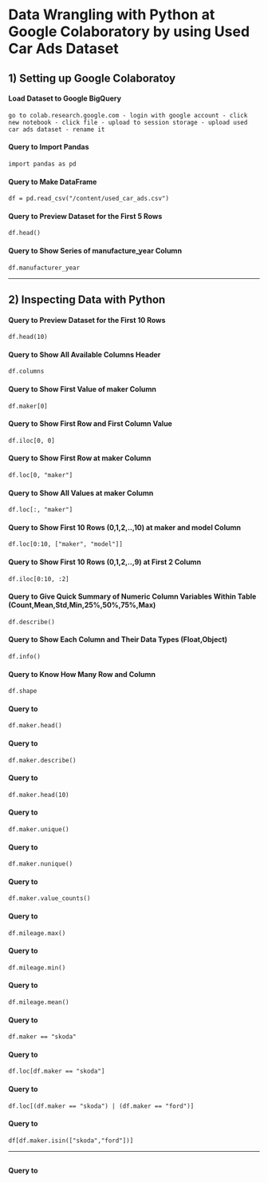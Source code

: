 # Data Wrangling with Python at Google Colaboratory by using Used Car Ads Dataset


## 1) Setting up Google Colaboratoy 

#### Load Dataset to Google BigQuery
    go to colab.research.google.com - login with google account - click new notebook - click file - upload to session storage - upload used car ads dataset - rename it
#### Query to Import Pandas
    import pandas as pd
#### Query to Make DataFrame 
    df = pd.read_csv("/content/used_car_ads.csv")
#### Query to Preview Dataset for the First 5 Rows
    df.head()
#### Query to Show Series of manufacture_year Column
    df.manufacturer_year

---
 
## 2) Inspecting Data with Python

#### Query to Preview Dataset for the First 10 Rows
    df.head(10)
#### Query to Show All Available Columns Header
    df.columns
#### Query to Show First Value of maker Column
    df.maker[0]
#### Query to Show First Row and First Column Value
    df.iloc[0, 0]
#### Query to Show First Row at maker Column
    df.loc[0, "maker"]
#### Query to Show All Values at maker Column
    df.loc[:, "maker"]
#### Query to Show First 10 Rows (0,1,2,..,10) at maker and model Column
    df.loc[0:10, ["maker", "model"]] 
#### Query to Show First 10 Rows (0,1,2,..,9) at First 2 Column 
    df.iloc[0:10, :2]
    
#### Query to Give Quick Summary of Numeric Column Variables Within Table (Count,Mean,Std,Min,25%,50%,75%,Max)
    df.describe()
#### Query to Show Each Column and Their Data Types (Float,Object)
    df.info()
#### Query to Know How Many Row and Column
    df.shape
#### Query to
    df.maker.head()
#### Query to 
    df.maker.describe()
#### Query to 
    df.maker.head(10)
#### Query to 
    df.maker.unique()
#### Query to 
    df.maker.nunique()
#### Query to 
    df.maker.value_counts()
#### Query to 
    df.mileage.max()
#### Query to 
    df.mileage.min()
#### Query to 
    df.mileage.mean()
#### Query to 
    df.maker == "skoda"
#### Query to 
    df.loc[df.maker == "skoda"]
#### Query to 
    df.loc[(df.maker == "skoda") | (df.maker == "ford")]
#### Query to 
    df[df.maker.isin(["skoda","ford"])]
    
---


##

#### Query to 
